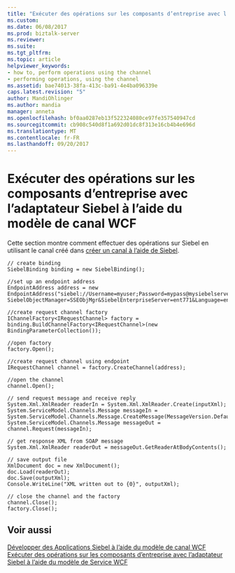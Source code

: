 ```yaml
---
title: "Exécuter des opérations sur les composants d’entreprise avec l’adaptateur Siebel à l’aide du modèle de canal WCF | Documents Microsoft"
ms.custom: 
ms.date: 06/08/2017
ms.prod: biztalk-server
ms.reviewer: 
ms.suite: 
ms.tgt_pltfrm: 
ms.topic: article
helpviewer_keywords:
- how to, perform operations using the channel
- performing operations, using the channel
ms.assetid: bae74013-38fa-413c-ba91-4e4ba096339e
caps.latest.revision: "5"
author: MandiOhlinger
ms.author: mandia
manager: anneta
ms.openlocfilehash: bf0aa0287eb13f522324080ce97fe357540947cd
ms.sourcegitcommit: cb908c540d8f1a692d01dc8f313e16cb4b4e696d
ms.translationtype: MT
ms.contentlocale: fr-FR
ms.lasthandoff: 09/20/2017
---
```

# <a name="run-operations-on-business-components-with-the-siebel-adapter-using-the-wcf-channel-model"></a>Exécuter des opérations sur les composants d’entreprise avec l’adaptateur Siebel à l’aide du modèle de canal WCF
Cette section montre comment effectuer des opérations sur Siebel en utilisant le canal créé dans [créer un canal à l’aide de Siebel](../../adapters-and-accelerators/adapter-siebel/create-a-channel-using-siebel.md).  
  
```  
// create binding  
SiebelBinding binding = new SiebelBinding();  
  
//set up an endpoint address  
EndpointAddress address = new EndpointAddress("siebel://Username=myuser;Password=mypass@mysiebelserver:1234?SiebelObjectManager=SSEObjMgr&SiebelEnterpriseServer=ent771&Language=enu");  
  
//create request channel factory  
IChannelFactory<IRequestChannel> factory = binding.BuildChannelFactory<IRequestChannel>(new BindingParameterCollection());  
  
//open factory  
factory.Open();  
  
//create request channel using endpoint  
IRequestChannel channel = factory.CreateChannel(address);  
  
//open the channel  
channel.Open();  
  
// send request message and receive reply  
System.Xml.XmlReader readerIn = System.Xml.XmlReader.Create(inputXml);  
System.ServiceModel.Channels.Message messageIn = System.ServiceModel.Channels.Message.CreateMessage(MessageVersion.Default,action,readerIn);  
System.ServiceModel.Channels.Message messageOut = channel.Request(messageIn);  
  
// get response XML from SOAP message  
System.Xml.XmlReader readerOut = messageOut.GetReaderAtBodyContents();  
  
// save output file  
XmlDocument doc = new XmlDocument();  
doc.Load(readerOut);  
doc.Save(outputXml);  
Console.WriteLine("XML written out to {0}", outputXml);  
  
// close the channel and the factory  
channel.Close();  
factory.Close();  
```  
  
## <a name="see-also"></a>Voir aussi  
 [Développer des Applications Siebel à l’aide du modèle de canal WCF](../../adapters-and-accelerators/adapter-siebel/develop-siebel-applications-using-the-wcf-channel-model3.md)   
 [Exécuter des opérations sur les composants d’entreprise avec l’adaptateur Siebel à l’aide du modèle de Service WCF](../../adapters-and-accelerators/adapter-siebel/run-operations-on-business-components-with-the-siebel-adapter-using-wcf-service.md)